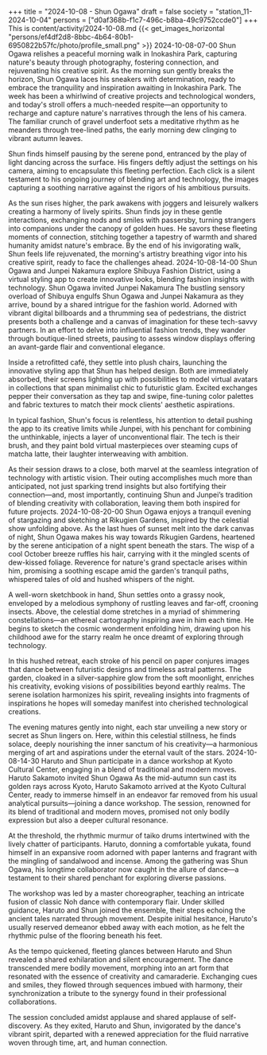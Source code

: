 +++
title = "2024-10-08 - Shun Ogawa"
draft = false
society = "station_11-2024-10-04"
persons = ["d0af368b-f1c7-496c-b8ba-49c9752ccde0"]
+++
This is content/activity/2024-10-08.md
{{< get_images_horizontal "persons/ef4df2d8-8bbc-4b64-80b1-6950822b57fc/photo/profile_small.png" >}}
2024-10-08-07-00
Shun Ogawa relishes a peaceful morning walk in Inokashira Park, capturing nature's beauty through photography, fostering connection, and rejuvenating his creative spirit.
As the morning sun gently breaks the horizon, Shun Ogawa laces his sneakers with determination, ready to embrace the tranquility and inspiration awaiting in Inokashira Park. The week has been a whirlwind of creative projects and technological wonders, and today's stroll offers a much-needed respite—an opportunity to recharge and capture nature's narratives through the lens of his camera. The familiar crunch of gravel underfoot sets a meditative rhythm as he meanders through tree-lined paths, the early morning dew clinging to vibrant autumn leaves.

Shun finds himself pausing by the serene pond, entranced by the play of light dancing across the surface. His fingers deftly adjust the settings on his camera, aiming to encapsulate this fleeting perfection. Each click is a silent testament to his ongoing journey of blending art and technology, the images capturing a soothing narrative against the rigors of his ambitious pursuits.

As the sun rises higher, the park awakens with joggers and leisurely walkers creating a harmony of lively spirits. Shun finds joy in these gentle interactions, exchanging nods and smiles with passersby, turning strangers into companions under the canopy of golden hues. He savors these fleeting moments of connection, stitching together a tapestry of warmth and shared humanity amidst nature's embrace. By the end of his invigorating walk, Shun feels life rejuvenated, the morning's artistry breathing vigor into his creative spirit, ready to face the challenges ahead.
2024-10-08-14-00
Shun Ogawa and Junpei Nakamura explore Shibuya Fashion District, using a virtual styling app to create innovative looks, blending fashion insights with technology.
Shun Ogawa invited Junpei Nakamura
The bustling sensory overload of Shibuya engulfs Shun Ogawa and Junpei Nakamura as they arrive, bound by a shared intrigue for the fashion world. Adorned with vibrant digital billboards and a thrumming sea of pedestrians, the district presents both a challenge and a canvas of imagination for these tech-savvy partners. In an effort to delve into influential fashion trends, they wander through boutique-lined streets, pausing to assess window displays offering an avant-garde flair and conventional elegance.

Inside a retrofitted café, they settle into plush chairs, launching the innovative styling app that Shun has helped design. Both are immediately absorbed, their screens lighting up with possibilities to model virtual avatars in collections that span minimalist chic to futuristic glam. Excited exchanges pepper their conversation as they tap and swipe, fine-tuning color palettes and fabric textures to match their mock clients' aesthetic aspirations.

In typical fashion, Shun's focus is relentless, his attention to detail pushing the app to its creative limits while Junpei, with his penchant for combining the unthinkable, injects a layer of unconventional flair. The tech is their brush, and they paint bold virtual masterpieces over steaming cups of matcha latte, their laughter interweaving with ambition.

As their session draws to a close, both marvel at the seamless integration of technology with artistic vision. Their outing accomplishes much more than anticipated, not just sparking trend insights but also fortifying their connection—and, most importantly, continuing Shun and Junpei’s tradition of blending creativity with collaboration, leaving them both inspired for future projects.
2024-10-08-20-00
Shun Ogawa enjoys a tranquil evening of stargazing and sketching at Rikugien Gardens, inspired by the celestial show unfolding above.
As the last hues of sunset melt into the dark canvas of night, Shun Ogawa makes his way towards Rikugien Gardens, heartened by the serene anticipation of a night spent beneath the stars. The wisp of a cool October breeze ruffles his hair, carrying with it the mingled scents of dew-kissed foliage. Reverence for nature's grand spectacle arises within him, promising a soothing escape amid the garden's tranquil paths, whispered tales of old and hushed whispers of the night.

A well-worn sketchbook in hand, Shun settles onto a grassy nook, enveloped by a melodious symphony of rustling leaves and far-off, crooning insects. Above, the celestial dome stretches in a myriad of shimmering constellations—an ethereal cartography inspiring awe in him each time. He begins to sketch the cosmic wonderment enfolding him, drawing upon his childhood awe for the starry realm he once dreamt of exploring through technology.

In this hushed retreat, each stroke of his pencil on paper conjures images that dance between futuristic designs and timeless astral patterns. The garden, cloaked in a silver-sapphire glow from the soft moonlight, enriches his creativity, evoking visions of possibilities beyond earthly realms. The serene isolation harmonizes his spirit, revealing insights into fragments of inspirations he hopes will someday manifest into cherished technological creations.

The evening matures gently into night, each star unveiling a new story or secret as Shun lingers on. Here, within this celestial stillness, he finds solace, deeply nourishing the inner sanctum of his creativity—a harmonious merging of art and aspirations under the eternal vault of the stars.
2024-10-08-14-30
Haruto and Shun participate in a dance workshop at Kyoto Cultural Center, engaging in a blend of traditional and modern moves.
Haruto Sakamoto invited Shun Ogawa
As the mid-autumn sun cast its golden rays across Kyoto, Haruto Sakamoto arrived at the Kyoto Cultural Center, ready to immerse himself in an endeavor far removed from his usual analytical pursuits—joining a dance workshop. The session, renowned for its blend of traditional and modern moves, promised not only bodily expression but also a deeper cultural resonance.

At the threshold, the rhythmic murmur of taiko drums intertwined with the lively chatter of participants. Haruto, donning a comfortable yukata, found himself in an expansive room adorned with paper lanterns and fragrant with the mingling of sandalwood and incense. Among the gathering was Shun Ogawa, his longtime collaborator now caught in the allure of dance—a testament to their shared penchant for exploring diverse passions.

The workshop was led by a master choreographer, teaching an intricate fusion of classic Noh dance with contemporary flair. Under skilled guidance, Haruto and Shun joined the ensemble, their steps echoing the ancient tales narrated through movement. Despite initial hesitance, Haruto's usually reserved demeanor ebbed away with each motion, as he felt the rhythmic pulse of the flooring beneath his feet.

As the tempo quickened, fleeting glances between Haruto and Shun revealed a shared exhilaration and silent encouragement. The dance transcended mere bodily movement, morphing into an art form that resonated with the essence of creativity and camaraderie. Exchanging cues and smiles, they flowed through sequences imbued with harmony, their synchronization a tribute to the synergy found in their professional collaborations.

The session concluded amidst applause and shared applause of self-discovery. As they exited, Haruto and Shun, invigorated by the dance's vibrant spirit, departed with a renewed appreciation for the fluid narrative woven through time, art, and human connection.
